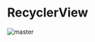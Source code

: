 # RecyclerView
![master](https://user-images.githubusercontent.com/47654208/111632358-7d71bd80-881c-11eb-9170-eb3351de5066.gif)
